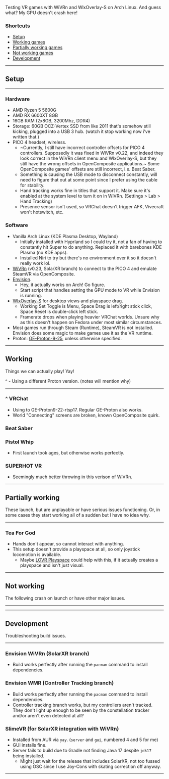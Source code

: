 Testing VR games with WiVRn and WlxOverlay-S on Arch Linux. And guess what? My GPU doesn't crash here!

### Shortcuts
- [Setup](#setup)
- [Working games](#working)
- [Partially working games](#partially-working)
- [Not working games](#not-working)
- [Development](#development)

---

## Setup

---

### Hardware
- AMD Ryzen 5 5600G
- AMD RX 6600XT 8GB
- 16GB RAM (2x8GB, 3200Mhz, DDR4)
- Storage: 60GB OCZ-Vertex SSD from like 2011 that's somehow still kicking, plugged into a USB 3 hub. (watch it stop working now i've written that.)
- PICO 4 headset, wireless.
    - ~Currently, I still have incorrect controller offsets for PICO 4 controllers. Supposedly it was fixed in WiVRn v0.22, and indeed they look correct in the WiVRn client menu and WlxOverlay-S, but they still have the wrong offsets in OpenComposite applications.~ Some OpenComposite games' offsets are still incorrect, i.e. Beat Saber.
    - Something is causing the USB mode to disconnect constantly, will need to figure that out at some point since I prefer using the cable for stability.
    - Hand tracking works fine in titles that support it. Make sure it's enabled at the system level to turn it on in WiVRn. (Settings > Lab > Hand Tracking)
    - Presence sensor isn't used, so VRChat doesn't trigger AFK, Vivecraft won't hotswitch, etc.

### Software
- Vanilla Arch Linux (KDE Plasma Desktop, Wayland)
    - Initially installed with Hyprland so I could try it, not a fan of having to constantly hit Super to do anything. Replaced it with barebones KDE Plasma (no KDE apps).
    - Installed Niri to try but there's no environment over it so it doesn't really work lol.
- [WiVRn](https://github.com/WiVRn/WiVRn) (v0.23, SolarXR branch) to connect to the PICO 4 and emulate SteamVR via OpenComposite.
- [Envision](https://gitlab.com/gabmus/envision).
    - Hey, it actually works on Arch! Go figure.
    - Start script that handles setting the GPU mode to VR while Envision is running.
- [WlxOverlay-S](https://github.com/galister/wlx-overlay-s) for desktop views and playspace drag.
    - Working Set Toggle is Menu, Space Drag is left/right stick click, Space Reset is double-click left stick.
    - Framerate drops when playing heavier VRChat worlds. Unsure why as this doesn't happen on Fedora under most similar circumstances.
- Most games run through Steam (Runtime), SteamVR is not installed. Envision does some magic to make games use it as the VR runtime.
- Proton: [GE-Proton-9-25](https://github.com/GloriousEggroll/proton-ge-custom), unless otherwise specified.

---

## Working
Things we can actually play! Yay!

^ - Using a different Proton version. (notes will mention why)

---

### ^ VRChat
- Using to GE-Proton9-22-rtsp17. Regular GE-Proton also works.
- World "Connecting" screens are broken, known OpenComposite quirk.

### Beat Saber

### Pistol Whip
- First launch took ages, but otherwise works perfectly.

### SUPERHOT VR
- Seemingly much better throwing in this verison of WiVRn.

---

## Partially working
These launch, but are unplayable or have serious issues functioning.
Or, in some cases they start working all of a sudden but I have no idea why.

---

### Tea For God
- Hands don't appear, so cannot interact with anything.
- This setup doesn't provide a playspace at all, so only joystick locomotion is available.
    - Maybe [LOVR Playspace](https://lvra.gitlab.io/docs/fossvr/lovr/lovr-playspace/) could help with this, if it actually creates a playspace and isn't just visual.

---

## Not working
The following crash on launch or have other major issues.

---



---

## Development
Troubleshooting build issues.

---

### Envision WiVRn (SolarXR branch)
- Build works perfectly after running the `pacman` command to install dependencies.

### Envision WMR (Controller Tracking branch)
- Build works perfectly after running the `pacman` command to install dependencies.
- Controller tracking branch works, but my controllers aren't tracked. They don't light up enough to be seen by the constellation tracker and/or aren't even detected at all?

### SlimeVR (for SolarXR integration with WiVRn)
- Installed from AUR via `yay`. (`server` and `gui`, numbered 4 and 5 for me)
- GUI installs fine.
- Server fails to build due to Gradle not finding Java 17 despite `jdk17` being installed.
  - Might just wait for the release that includes SolarXR, not too fussed using OSC since I use Joy-Cons with skating correction off anyway.

---

